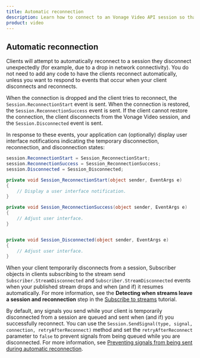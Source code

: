 ```yaml
--- 
title: Automatic reconnection 
description: Learn how to connect to an Vonage Video API session so that participants can use audio, video, and messaging functionality in your ios application.
product: video 
---
```

## Automatic reconnection

Clients will attempt to automatically reconnect to a session they disconnect unexpectedly (for example, due to a drop in network connectivity). You do not need to add any code to have the clients reconnect automatically, unless you want to respond to events that occur when your client disconnects and reconnects.

When the connection is dropped and the client tries to reconnect, the `Session.ReconnectionStart` event is sent. When the connection is restored, the `Session.ReconnectionSuccess` event is sent. If the client cannot restore the connection, the client disconnects from the Vonage Video session, and the `Session.Disconnected` event is sent.

In response to these events, your application can (optionally) display user interface notifications indicating the temporary disconnection, reconnection, and disconnection states:

```c#
session.ReconnectionStart = Session_ReconnectionStart;
session.ReconnectionSuccess = Session_ReconnectionSuccess;
session.Disconnected = Session_Disconnected;

private void Session_ReconnectionStart(object sender, EventArgs e)
{
    // Display a user interface notification.
}

private void Session_ReconnectionSuccess(object sender, EventArgs e)
{
    // Adjust user interface.
}


private void Session_Disconnected(object sender, EventArgs e)
{
    // Adjust user interface.
}
```

When your client temporarily disconnects from a session, Subscriber objects in clients subscribing to the stream send `Subscriber.StreamDisconnected` and `Subscriber.StreamDisconnected` events when your published stream drops and when (and if) it resumes automatically. For more information, see the **Detecting when streams leave a session and reconnection** step in the [Subscribe to streams](/video/tutorials/subscribe-streams/introduction/linux) tutorial.

By default, any signals you send while your client is temporarily disconnected from a session are queued and sent when (and if) you successfully reconnect. You can use the `Session.SendSignal(type, signal, connection, retryAfterReconnect)` method and set the `retryAfterReconnect` parameter to `false` to prevent signals from being queued while you are disconnected. For more information, see [Preventing signals from being sent during automatic reconnection](/video/tutorials/video-signaling/introduction).
